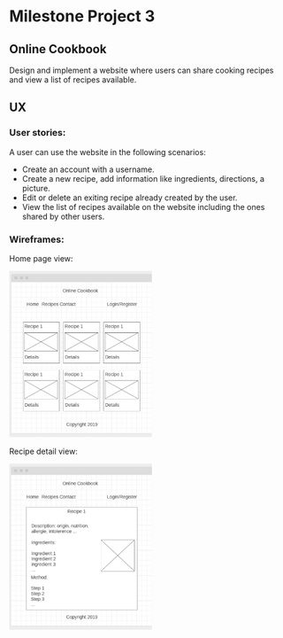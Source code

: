 # Milestone Project 3
## Online Cookbook
Design and implement a website where users can share cooking recipes and view a list of recipes available.

## UX

### User stories:

A user can use the website in the following scenarios:

- Create an account with a username.
- Create a new recipe, add information like ingredients, directions, a picture.
- Edit or delete an exiting recipe already created by the user.
- View the list of recipes available on the website including the ones shared by other users. 

### Wireframes: 

Home page view:

<img src="wireframes/1.png" alt="home" height="300"/> 

Recipe detail view:

<img src="wireframes/2.png" alt="detail" height="300"/>


